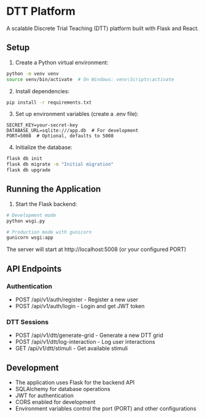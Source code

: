 # DTT Platform

A scalable Discrete Trial Teaching (DTT) platform built with Flask and React.

## Setup

1. Create a Python virtual environment:
```bash
python -m venv venv
source venv/bin/activate  # On Windows: venv\Scripts\activate
```

2. Install dependencies:
```bash
pip install -r requirements.txt
```

3. Set up environment variables (create a .env file):
```
SECRET_KEY=your-secret-key
DATABASE_URL=sqlite:///app.db  # For development
PORT=5008  # Optional, defaults to 5008
```

4. Initialize the database:
```bash
flask db init
flask db migrate -m "Initial migration"
flask db upgrade
```

## Running the Application

1. Start the Flask backend:
```bash
# Development mode
python wsgi.py

# Production mode with gunicorn
gunicorn wsgi:app
```

The server will start at http://localhost:5008 (or your configured PORT)

## API Endpoints

### Authentication
- POST /api/v1/auth/register - Register a new user
- POST /api/v1/auth/login - Login and get JWT token

### DTT Sessions
- POST /api/v1/dtt/generate-grid - Generate a new DTT grid
- POST /api/v1/dtt/log-interaction - Log user interactions
- GET /api/v1/dtt/stimuli - Get available stimuli

## Development

- The application uses Flask for the backend API
- SQLAlchemy for database operations
- JWT for authentication
- CORS enabled for development
- Environment variables control the port (PORT) and other configurations 